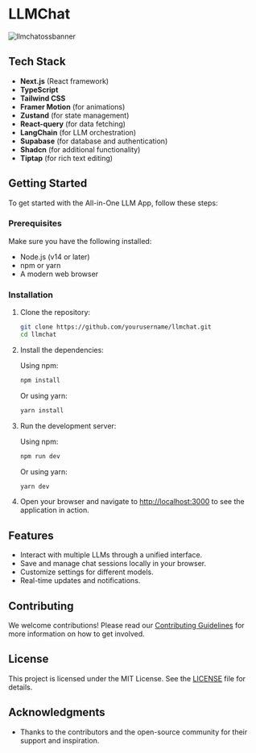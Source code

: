 # LLMChat

![llmchatossbanner](https://github.com/user-attachments/assets/c4cd44b6-9967-4f3c-912b-6556ebb589d2)


## Tech Stack

- **Next.js** (React framework)
- **TypeScript**
- **Tailwind CSS**
- **Framer Motion** (for animations)
- **Zustand** (for state management)
- **React-query** (for data fetching)
- **LangChain** (for LLM orchestration)
- **Supabase** (for database and authentication)
- **Shadcn** (for additional functionality)
- **Tiptap** (for rich text editing)

## Getting Started

To get started with the All-in-One LLM App, follow these steps:

### Prerequisites

Make sure you have the following installed:

- Node.js (v14 or later)
- npm or yarn
- A modern web browser

### Installation

1. Clone the repository:

   ```bash
   git clone https://github.com/yourusername/llmchat.git
   cd llmchat
   ```

2. Install the dependencies:

   Using npm:

   ```bash
   npm install
   ```

   Or using yarn:

   ```bash
   yarn install
   ```

3. Run the development server:

   Using npm:

   ```bash
   npm run dev
   ```

   Or using yarn:

   ```bash
   yarn dev
   ```

4. Open your browser and navigate to [http://localhost:3000](http://localhost:3000) to see the application in action.

## Features

- Interact with multiple LLMs through a unified interface.
- Save and manage chat sessions locally in your browser.
- Customize settings for different models.
- Real-time updates and notifications.

## Contributing

We welcome contributions! Please read our [Contributing Guidelines](CONTRIBUTING.md) for more information on how to get involved.

## License

This project is licensed under the MIT License. See the [LICENSE](LICENSE) file for details.

## Acknowledgments

- Thanks to the contributors and the open-source community for their support and inspiration.
